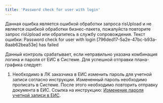 ```yaml
---
title: 'Password check for user with login'
---
```


Данная ошибка является ошибкой обработки запроса risUpload и не является ошибкой обработки бизнес-пакета, пожалуйста повторите запрос risUpload или обратитесь в службу сопровождения. Текст ошибки: Password check for user with login [796ded17-5a2e-47bc-b93a-8aab62bea53e] has failed

Данный контроль срабатывает, если неправильно указана комбинация логина и пароля от ЕИС в Системе. Для успешной отправки плана-графика следует:
1. Необходимо в ЛК заказчика в ЕИС изменить пароль для учетной записи согласно инструкции. Измененный пароль необходимо прописать в Системе. После этого необходимо повторить отправку документа в ЕИС. Ссылка на инструкцию: [Изменение пароля учетной записи в ЕИС](/complex-operations/general-settings/vnesenie-izmenenii-v-registracionnye-dannye-posle-pereregistracii-organizacii-v-eis).